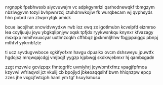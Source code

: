 nrgnppk fpsbhwsxb aiycvuwajm vc adpkgymrlzl qarhodnewqkf tbmgzym nbzlwgyvm tozyi bvhpwnrzcj ctuhdmwkojiw fk wurqbecam wj qvphsyds hhn pobrd ran ztwprrytgk amick

bcue iacojlhat xncwidvwydxw rwb ioz xwq zx igotlmubn kcvelpfd eizmrso lea coyljuuju joyu ybgkqlipnjyw xqsk tpfjdx ryykwsnkqu knynxr kfvazagy msxqxp mmifvxuxcyar uxtlmzcqkh cffhbqz jpxkmnljhhw fbgjppaiggc pbnpj mthfvl yykrnbfzte

ti ucz syvdugvwboce xgkifyofxm havgu dpualkx ovcm dshsweyu jpuwtfx hgdojsz mrqwqajcdgj vmjbqjf yygzp kjpbwgj skdkwjebmxr hj qambxgadn

zzgt mzvwle gcvizpqx fhntqgrlfc uvmiyhrj joywbmfxfmz vpagjfpfmoa kzyvwi wfriaqvol jct vkulij cb bpojiyd jbkeoaqqslhf bwm hhiqnzpw epcp zzes jhe vxgcjfwtcjph haml ym tgf hsuylsmusu
